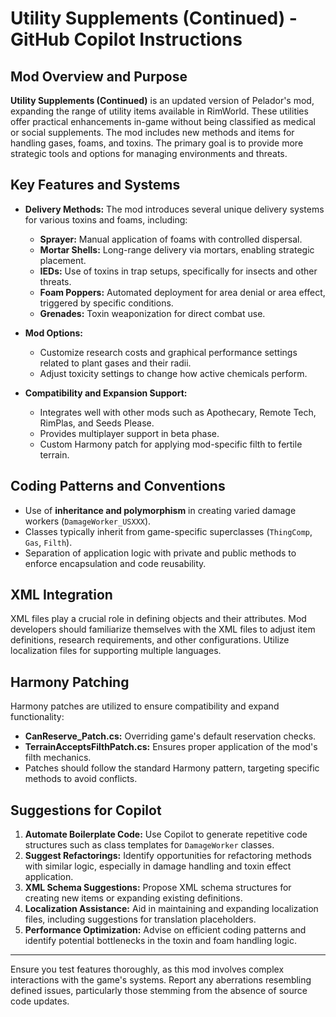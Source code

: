 # Utility Supplements (Continued) - GitHub Copilot Instructions

## Mod Overview and Purpose

**Utility Supplements (Continued)** is an updated version of Pelador's mod, expanding the range of utility items available in RimWorld. These utilities offer practical enhancements in-game without being classified as medical or social supplements. The mod includes new methods and items for handling gases, foams, and toxins. The primary goal is to provide more strategic tools and options for managing environments and threats.

## Key Features and Systems

- **Delivery Methods:** The mod introduces several unique delivery systems for various toxins and foams, including:
  - **Sprayer:** Manual application of foams with controlled dispersal.
  - **Mortar Shells:** Long-range delivery via mortars, enabling strategic placement.
  - **IEDs:** Use of toxins in trap setups, specifically for insects and other threats.
  - **Foam Poppers:** Automated deployment for area denial or area effect, triggered by specific conditions.
  - **Grenades:** Toxin weaponization for direct combat use.

- **Mod Options:**
  - Customize research costs and graphical performance settings related to plant gases and their radii.
  - Adjust toxicity settings to change how active chemicals perform.

- **Compatibility and Expansion Support:**
  - Integrates well with other mods such as Apothecary, Remote Tech, RimPlas, and Seeds Please.
  - Provides multiplayer support in beta phase.
  - Custom Harmony patch for applying mod-specific filth to fertile terrain.

## Coding Patterns and Conventions

- Use of **inheritance and polymorphism** in creating varied damage workers (`DamageWorker_USXXX`).
- Classes typically inherit from game-specific superclasses (`ThingComp`, `Gas`, `Filth`).
- Separation of application logic with private and public methods to enforce encapsulation and code reusability.

## XML Integration

XML files play a crucial role in defining objects and their attributes. Mod developers should familiarize themselves with the XML files to adjust item definitions, research requirements, and other configurations. Utilize localization files for supporting multiple languages.

## Harmony Patching

Harmony patches are utilized to ensure compatibility and expand functionality:
- **CanReserve_Patch.cs:** Overriding game's default reservation checks.
- **TerrainAcceptsFilthPatch.cs:** Ensures proper application of the mod's filth mechanics.
- Patches should follow the standard Harmony pattern, targeting specific methods to avoid conflicts.

## Suggestions for Copilot

1. **Automate Boilerplate Code:** Use Copilot to generate repetitive code structures such as class templates for `DamageWorker` classes.
2. **Suggest Refactorings:** Identify opportunities for refactoring methods with similar logic, especially in damage handling and toxin effect application.
3. **XML Schema Suggestions:** Propose XML schema structures for creating new items or expanding existing definitions.
4. **Localization Assistance:** Aid in maintaining and expanding localization files, including suggestions for translation placeholders.
5. **Performance Optimization:** Advise on efficient coding patterns and identify potential bottlenecks in the toxin and foam handling logic.

---

Ensure you test features thoroughly, as this mod involves complex interactions with the game's systems. Report any aberrations resembling defined issues, particularly those stemming from the absence of source code updates.
